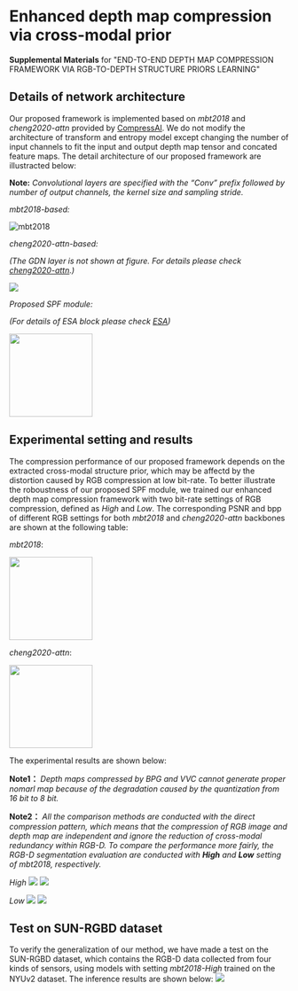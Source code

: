 # Enhanced depth map compression via cross-modal prior
**Supplemental Materials** for "END-TO-END DEPTH MAP COMPRESSION FRAMEWORK VIA RGB-TO-DEPTH STRUCTURE PRIORS LEARNING"


## Details of network architecture
Our proposed framework is implemented based on *mbt2018* and *cheng2020-attn* provided by [CompressAI](https://github.com/InterDigitalInc/CompressAI). We do not modify the architecture of transform and entropy model except changing the number of input channels to fit the input and output depth map tensor and concated feature maps. The detail architecture of our proposed framework are illustracted below:

**Note:**
*Convolutional layers are specified with the “Conv” prefix followed by number of output channels, the kernel size and sampling stride.*

*mbt2018-based:*

<!-- <img src="https://github.com/mingfaichen/r2dcompression/blob/main/architecture/mtb2018.jpg" /> -->
![mbt2018](https://github.com/mingfaichen/r2dcompression/blob/main/architecture/mtb2018.jpg)

*cheng2020-attn-based:*

*(The GDN layer is not shown at figure. For details please check [cheng2020-attn](https://github.com/InterDigitalInc/CompressAI/blob/master/compressai/models/waseda.py).)*

<img src="https://github.com/mingfaichen/r2dcompression/blob/main/architecture/cheng2020-attn.jpg" />
<!-- ![cheng2020-attn](https://github.com/mingfaichen/r2dcompression/blob/main/architecture/cheng2020-attn.jpg) -->

*Proposed SPF module:*

*(For details of ESA block please check [ESA](https://github.com/njulj/RFANet/blob/master/ESA.py))*

<img src="https://github.com/mingfaichen/r2dcompression/blob/main/architecture/SPF.jpg" width="150px" />
<!-- ![SPF](https://github.com/mingfaichen/r2dcompression/blob/main/architecture/SPF.jpg){:height="50%" width="50%"} -->

## Experimental setting and results
The compression performance of our proposed framework depends on the extracted cross-modal structure prior, which may be affectd by the distortion caused by RGB compression at low bit-rate. To better illustrate the roboustness of our proposed SPF module, we trained our enhanced depth map compression framework with two bit-rate settings of RGB compression, defined as *High*  and *Low*. The corresponding PSNR and bpp of different RGB settings for both *mbt2018* and *cheng2020-attn* backbones are shown at the following table:

*mbt2018*:

<img src="https://github.com/mingfaichen/r2dcompression/blob/main/result/Joint_Color.jpg" width="150px" />

*cheng2020-attn*:

<img src="https://github.com/mingfaichen/r2dcompression/blob/main/result/Cheng_Color.jpg" width="150px" />

The experimental results are shown below:

**Note1：** *Depth maps compressed by BPG and VVC cannot generate proper nomarl map because of the degradation caused by the quantization from 16 bit to 8 bit.*

**Note2：** *All the comparison methods are conducted with the direct compression pattern, which means that the compression of RGB image and depth map are independent and ignore the reduction of cross-modal redundancy within RGB-D. To compare the performance more fairly, the RGB-D segmentation evaluation are conducted with **High** and **Low** setting of *mbt2018*, respectively.*

*High*
<img src="https://github.com/mingfaichen/r2dcompression/blob/main/result/curve_high.jpg" />
<img src="https://github.com/mingfaichen/r2dcompression/blob/main/result/visualization_high.jpg" />

*Low*
<img src="https://github.com/mingfaichen/r2dcompression/blob/main/result/curve_low.jpg" />
<img src="https://github.com/mingfaichen/r2dcompression/blob/main/result/visualization_low.jpg" />

## Test on SUN-RGBD dataset
To verify the generalization of our method, we have made a test on the SUN-RGBD dataset, which contains the RGB-D data collected from four kinds of sensors, using models with setting *mbt2018-High* trained on the NYUv2 dataset. The inference results are shown below:
<img src="https://github.com/mingfaichen/r2dcompression/blob/main/result/SUNRGBD_inference.jpg" />
